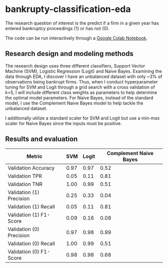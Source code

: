 # bankrupty-classification-eda
The research question of interest is the predict if a firm in a given year has entered bankruptcy proceedings (1) or has not (0). 

The code can be run interactively through a [Google Colab Notebook]().

## Research design and modeling methods
The research design uses three different classifiers, Support Vector Machine (SVM), Logistic Regression (Logit) and Naive Bayes. Examining the data through EDA, I discover I have an unbalanced dataset with only ~3% of observations being bankrupt firms. Thus, when I conduct hyperparameter tuning for SVM and Logit through a grid search with a cross validation of k=5, I will include different class weights as parameters to help determine the optimal model parameters. For Naive Bayes, instead of the standard model, I use the Complement Naive Bayes model to help tackle the unbalanced dataset. 

I additionally utilize a standard scaler for SVM and Logit but use a min-max scaler for Naive Bayes since the inputs must be positive. 

## Results and evaluation
| Metric | SVM | Logit | Complement Naive Bayes |
|---     | --- | ---   |---                     |
| Validation Accuracy | 0.97 | 0.97 | 0.52 |
| Validation TPR | 0.05 | 0.11 | 0.81 |
| Validation TNR | 1.00 | 0.99 | 0.51 |
| Validation (1) Precision | 0.25 | 0.33 | 0.04 |
| Validation (1) Recall | 0.05 | 0.11 | 0.81 |
| Validation (1) F1-Score | 0.09 | 0.16 | 0.08 |
| Validation (0) Precision | 0.97 | 0.98 | 0.99 |
| Validation (0) Recall | 1.00 | 0.99 | 0.51 |
| Validation (0) F1-Score | 0.98 | 0.98 | 0.68 |


